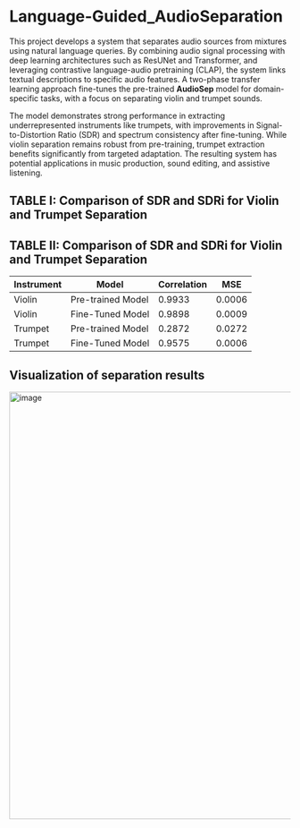 # Language-Guided_AudioSeparation
This project develops a system that separates audio sources from mixtures using natural language queries. By combining audio signal processing with deep learning architectures such as ResUNet and Transformer, and leveraging contrastive language-audio pretraining (CLAP), the system links textual descriptions to specific audio features. A two-phase transfer learning approach fine-tunes the pre-trained **AudioSep** model for domain-specific tasks, with a focus on separating violin and trumpet sounds.

The model demonstrates strong performance in extracting underrepresented instruments like trumpets, with improvements in Signal-to-Distortion Ratio (SDR) and spectrum consistency after fine-tuning. While violin separation remains robust from pre-training, trumpet extraction benefits significantly from targeted adaptation. The resulting system has potential applications in music production, sound editing, and assistive listening.

## TABLE I: Comparison of SDR and SDRi for Violin and Trumpet Separation
## TABLE II: Comparison of SDR and SDRi for Violin and Trumpet Separation
| Instrument | Model              | Correlation | MSE    |
|------------|--------------------|-------------|--------|
| Violin     | Pre-trained Model  | 0.9933      | 0.0006 |
| Violin     | Fine-Tuned Model   | 0.9898      | 0.0009 |
| Trumpet    | Pre-trained Model  | 0.2872      | 0.0272 |
| Trumpet    | Fine-Tuned Model   | 0.9575      | 0.0006 |

## Visualization of separation results
<img width="1693" height="764" alt="image" src="https://github.com/user-attachments/assets/28d708dc-35e1-4e56-aedb-4d4614853408" />
